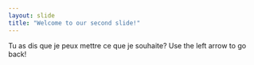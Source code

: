 ```yaml
---
layout: slide
title: "Welcome to our second slide!"
---
```

Tu as dis que je peux mettre ce que je souhaite?
Use the left arrow to go back!
